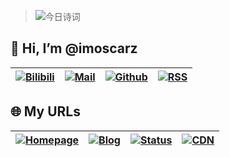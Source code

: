 > ![今日诗词](https://v2.jinrishici.com/one.svg)

<h2>👋 Hi, I’m @imoscarz</h2>

| [![Bilibili](https://img.shields.io/badge/Bilibili-imoscarz-blue?style=social&logo=bilibili)](https://space.bilibili.com/520436174) | [![Mail](https://img.shields.io/badge/Mail-one@imoscarz.me-blue?style=social&logo=gmail)](mailto:one@imoscarz.me) | [![Github](https://img.shields.io/badge/Github-imoscarz-black?style=social&logo=github)](https://github.com/imoscarz) | [![RSS](https://img.shields.io/badge/RSS-atom.xml-black?style=social&logo=RSS)](https://blog.imoscarz.me/post/index.xml) |
| ------------------------------------------------------------ | ------------------------------------------------------------ | ------------------------------------------------------------ | ------------------------------------------------------------ |


<h2>🌐 My URLs</h2>

| [![Homepage](https://img.shields.io/website?down_color=lightgrey&down_message=offline&style=for-the-badge&up_color=orange&up_message=online&label=HOME&url=https://www.imoscarz.me)](https://www.imoscarz.mw) | [![Blog](https://img.shields.io/website?down_color=lightgrey&down_message=offline&style=for-the-badge&up_color=green&up_message=online&label=BLOG&url=https://blog.imoscarz.me)](https://blog.imoscarz.me) | [![Status](https://img.shields.io/website?down_color=lightgrey&down_message=offline&style=for-the-badge&up_color=yellow&up_message=online&label=STATUS&url=https://status.imoscarz.me)](https://status.imoscarz.me) | [![CDN](https://img.shields.io/website?down_color=lightgrey&down_message=offline&style=for-the-badge&up_color=blue&up_message=online&label=CDN&url=https://cdn.imoscarz.me)](https://cdn.imoscarz.me) |
| ------------------------------------------------------------ | ------------------------------------------------------------ | ------------------------------------------------------------ | ------------------------------------------------------------ |
